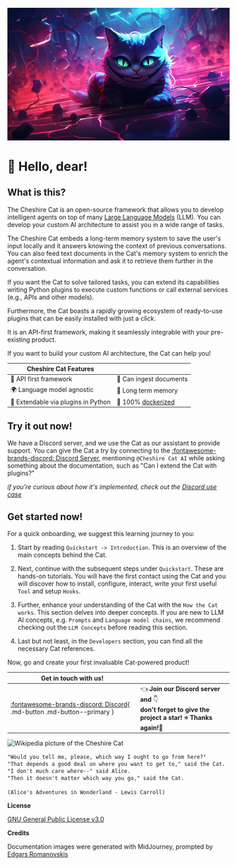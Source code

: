 ![Cheshire Cat generated by Midjourney](assets/img/cheshire-cat-mj.png)

# &#128075; Hello, dear!

## What is this?

The Cheshire Cat is an open-source framework that allows you to develop intelligent agents on top of many
[Large Language Models](conceptual/llm.md) (LLM).
You can develop your custom AI architecture to assist you in a wide range of tasks.

The Cheshire Cat embeds a long-term memory system to save the user's input locally
and it answers knowing the context of previous conversations.
You can also feed text documents in the Cat's memory system to enrich the agent's contextual information and ask it to
retrieve them further in the conversation.

If you want the Cat to solve tailored tasks, you can extend its capabilities writing Python plugins
to execute custom functions or call external services (e.g., APIs and other models).

Furthermore, the Cat boasts a rapidly growing ecosystem of ready-to-use plugins that can be easily installed with just a click.

It is an API-first framework, making it seamlessly integrable with your pre-existing product.

If you want to build your custom AI architecture, the Cat can help you!

| Cheshire Cat Features                                           |                                                                 |
|-----------------------------------------------------------------|-----------------------------------------------------------------|
| &#129520; API first framework                                   | &#128220; Can ingest documents                                 |
| &#127757; Language model agnostic                               | &#128024; Long term memory                                     |
| &#128640; Extendable via plugins in Python | 	&#128011; 100% [dockerized](https://docs.docker.com/get-docker/) |

## Try it out now!

We have a Discord server, and we use the Cat as our assistant to provide support. You can give the Cat a try by connecting to the [:fontawesome-brands-discord: Discord Server](https://discord.com/channels/1092359754917089350/1092360285056159814), mentioning `@Cheshire Cat AI` while asking something about the documentation, such as "Can I extend the Cat with plugins?" 

_if you're curious about how it's implemented, check out the [Discord use case](use-cases/discord-bot.md)_

## Get started now!

For a quick onboarding, we suggest this learning journey to you:  

1. Start by reading `Quickstart -> Introduction`. This is an overview of the main concepts behind the Cat.  

2. Next, continue with the subsequent steps under `Quickstart`. These are hands-on tutorials. You will have the first contact using the Cat and you will discover how to install, configure, interact, write your first useful `Tool` and setup `Hooks`.  

3. Further, enhance your understanding of the Cat with the `How the Cat works`. This section delves into deeper concepts. If you are new to LLM AI concepts, e.g. `Prompts` and `Language model chains`, we recommend checking out the `LLM Concepts` before reading this section.

4. Last but not least, in the `Developers` section, you can find all the necessary Cat references.

Now, go and create your first invaluable Cat-powered product!


| Get in touch with us!                                                                                   |                                                                                                                                |
|---------------------------------------------------------------------------------------------------------|:-------------------------------------------------------------------------------------------------------------------------------|
| [:fontawesome-brands-discord: Discord](https://discord.gg/bHX5sNFCYU){ .md-button .md-button--primary } | &#128072; **Join our Discord server and** &#128071; <br/> **don't forget to give the project a star! &#11088; Thanks again!&#128591;** |

![Wikipedia picture of the Cheshire Cat](assets/img/cheshire-cat-tree-shade.jpg)

    "Would you tell me, please, which way I ought to go from here?"
    "That depends a good deal on where you want to get to," said the Cat.
    "I don't much care where--" said Alice.
    "Then it doesn't matter which way you go," said the Cat.

    (Alice's Adventures in Wonderland - Lewis Carroll)

__License__

[GNU General Public License v3.0](https://raw.githubusercontent.com/cheshire-cat-ai/core/main/LICENSE)

__Credits__

Documentation images were generated with MidJourney, prompted by [Edgars Romanovskis](https://www.linkedin.com/in/edgars-romanovskis-b28826259/)
